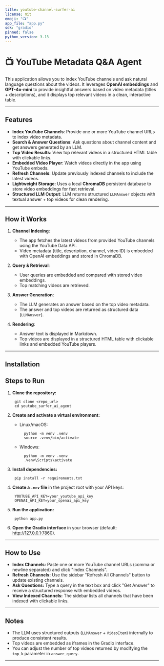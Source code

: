 ```yaml
---
title: youtube-channel-surfer-ai
license: mit
emoji: "📺"
app_file: "app.py"
sdk: "gradio"
pinned: false
python_version: 3.13
---
```


# 📺 YouTube Metadata Q&A Agent

This application allows you to index YouTube channels and ask natural language questions about the videos. It leverages **OpenAI embeddings** and **GPT-4o-mini** to provide insightful answers based on video metadata (titles + descriptions), and it displays top relevant videos in a clean, interactive table.

---

## Features

- **Index YouTube Channels**: Provide one or more YouTube channel URLs to index video metadata.
- **Search & Answer Questions**: Ask questions about channel content and get answers generated by an LLM.
- **Top Video Results**: View top relevant videos in a structured HTML table with clickable links.
- **Embedded Video Player**: Watch videos directly in the app using YouTube embeds.
- **Refresh Channels**: Update previously indexed channels to include the latest videos.
- **Lightweight Storage**: Uses a local **ChromaDB** persistent database to store video embeddings for fast retrieval.
- **Structured LLM Output**: LLM returns structured `LLMAnswer` objects with textual answer + top videos for clean rendering.

---

## How it Works

1. **Channel Indexing**:
   - The app fetches the latest videos from provided YouTube channels using the YouTube Data API.
   - Video metadata (title, description, channel, video ID) is embedded with OpenAI embeddings and stored in ChromaDB.

2. **Query & Retrieval**:
   - User queries are embedded and compared with stored video embeddings.
   - Top matching videos are retrieved.

3. **Answer Generation**:
   - The LLM generates an answer based on the top video metadata.
   - The answer and top videos are returned as structured data (`LLMAnswer`).

4. **Rendering**:
   - Answer text is displayed in Markdown.
   - Top videos are displayed in a structured HTML table with clickable links and embedded YouTube players.

---

## Installation

## Steps to Run

1. **Clone the repository:**

        git clone <repo_url>
        cd youtube_surfer_ai_agent

2. **Create and activate a virtual environment:**

    - Linux/macOS:

            python -m venv .venv
            source .venv/bin/activate

    - Windows:

            python -m venv .venv
            .venv\Scripts\activate

3. **Install dependencies:**

        pip install -r requirements.txt

4. **Create a `.env` file** in the project root with your API keys:

        YOUTUBE_API_KEY=your_youtube_api_key
        OPENAI_API_KEY=your_openai_api_key

5. **Run the application:**

        python app.py

6. **Open the Gradio interface** in your browser (default: http://127.0.0.1:7860).

---

## How to Use

- **Index Channels:** Paste one or more YouTube channel URLs (comma or newline separated) and click "Index Channels".
- **Refresh Channels:** Use the sidebar "Refresh All Channels" button to update existing channels.
- **Ask Questions:** Type a query in the text box and click "Get Answer" to receive a structured response with embedded videos.
- **View Indexed Channels:** The sidebar lists all channels that have been indexed with clickable links.

---

## Notes

- The LLM uses structured outputs (`LLMAnswer` + `VideoItem`) internally to produce consistent results.
- Top videos are embedded as iframes in the Gradio interface.
- You can adjust the number of top videos returned by modifying the `top_k` parameter in `answer_query`.

---
